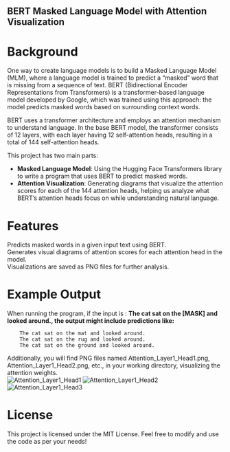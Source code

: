 ## BERT Masked Language Model with Attention Visualization  

# Background    
One way to create language models is to build a Masked Language Model (MLM), where a language model is trained to predict a “masked” word that is missing from a sequence of text. BERT (Bidirectional Encoder Representations from Transformers) is a transformer-based language model developed by Google, which was trained using this approach: the model predicts masked words based on surrounding context words.  

BERT uses a transformer architecture and employs an attention mechanism to understand language. In the base BERT model, the transformer consists of 12 layers, with each layer having 12 self-attention heads, resulting in a total of 144 self-attention heads.  

This project has two main parts:  

- **Masked Language Model**: Using the Hugging Face Transformers library to write a program that uses BERT to predict masked words.
- **Attention Visualization**: Generating diagrams that visualize the attention scores for each of the 144 attention heads, helping us analyze what BERT’s attention heads focus on while understanding natural language.

# Features  
Predicts masked words in a given input text using BERT.  
Generates visual diagrams of attention scores for each attention head in the model.  
Visualizations are saved as PNG files for further analysis.  

# Example Output
When running the program, if the input is :
**The cat sat on the [MASK] and looked around., the output might include predictions like:** 

        The cat sat on the mat and looked around.  
        The cat sat on the rug and looked around.  
        The cat sat on the ground and looked around.  
        
Additionally, you will find PNG files named Attention_Layer1_Head1.png, Attention_Layer1_Head2.png, etc., in your working directory, visualizing the attention weights.  
![Attention_Layer1_Head1](https://github.com/user-attachments/assets/3c6e502a-f1b7-49ec-9c8e-8640f0ce5fff)
![Attention_Layer1_Head2](https://github.com/user-attachments/assets/0294aa6a-2c38-4551-bc43-18194af45f02)
![Attention_Layer1_Head3](https://github.com/user-attachments/assets/af364048-318f-4001-9bd7-65b2b47c5ec1)

# License  
This project is licensed under the MIT License. Feel free to modify and use the code as per your needs!  
